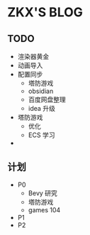 # ZKX'S BLOG

## TODO

- 渲染器黄金
- 动画导入
- 配置同步
	- 塔防游戏
	- obsidian
	-  百度网盘整理
	- idea 升级
- 塔防游戏
	- 优化
	- ECS 学习
- 
## 计划
- P0
  - Bevy 研究
  - 塔防游戏
  - games 104
- P1
- P2
